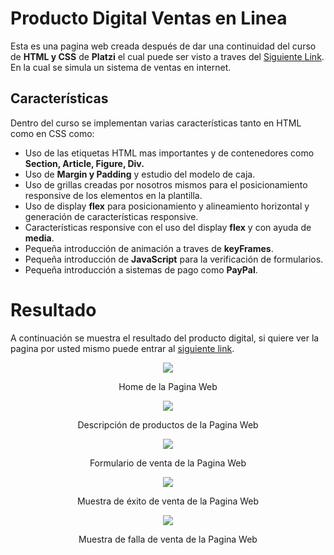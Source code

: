 # Producto Digital Ventas en Linea

Esta es una pagina web creada después de dar una continuidad del curso de **HTML y CSS** de **Platzi** el cual puede ser visto a traves del [Siguiente Link](https://platzi.com/clases/html-css/). En la cual se simula un sistema de ventas en internet.

## Características

Dentro del curso se implementan varias características tanto en HTML como en CSS como:

* Uso de las etiquetas HTML mas importantes y de contenedores como **Section, Article, Figure, Div.**
* Uso de **Margin y Padding** y estudio del modelo de caja.
* Uso de grillas creadas por nosotros mismos para el posicionamiento responsive de los elementos en la plantilla.
* Uso de display **flex** para posicionamiento y alineamiento horizontal y generación de características responsive.
* Características responsive con el uso del display **flex** y con ayuda de **media**.
* Pequeña introducción de animación a traves de **keyFrames**.
* Pequeña introducción de **JavaScript** para la verificación de formularios.
* Pequeña introducción a sistemas de pago como **PayPal**.

# Resultado

A continuación se muestra el resultado del producto digital, si quiere ver la pagina por usted mismo puede entrar al [siguiente link](https://crissud.github.io/ProductoDigital/ProyectoVentas/index.html).

<div align='center'>
    <img  src='https://i.imgur.com/eUDBR5V.png'>
    <p>Home de la Pagina Web</p>
</div>

<div align='center'>
    <img  src='https://i.imgur.com/Ep26Deb.png'>
    <p>Descripción de productos de la Pagina Web</p>
</div>

<div align='center'>
    <img  src='https://i.imgur.com/a1Sorba.png'>
    <p>Formulario de venta de la Pagina Web</p>
</div>

<div align='center'>
    <img  src='https://i.imgur.com/kQA22dM.png'>
    <p>Muestra de éxito de venta de la Pagina Web</p>
</div>


<div align='center'>
    <img  src='https://i.imgur.com/5GuOYfK.png'>
    <p>Muestra de falla de venta de la Pagina Web</p>
</div>